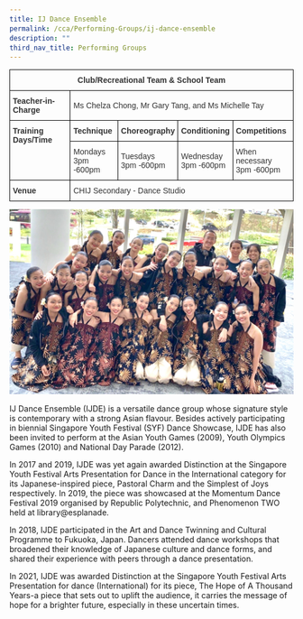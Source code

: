 ```yaml
---
title: IJ Dance Ensemble
permalink: /cca/Performing-Groups/ij-dance-ensemble
description: ""
third_nav_title: Performing Groups
---
```

<style type="text/css">
.tg  {border-collapse:collapse;border-spacing:0;}
.tg td{border-color:black;border-style:solid;border-width:1px;font-family:Arial, sans-serif;font-size:14px;
  overflow:hidden;padding:10px 5px;word-break:normal;}
.tg th{border-color:black;border-style:solid;border-width:1px;font-family:Arial, sans-serif;font-size:14px;
  font-weight:normal;overflow:hidden;padding:10px 5px;word-break:normal;}
.tg .tg-pvk6{color:#333;text-align:left;vertical-align:middle}
.tg .tg-7n5n{color:#333;font-weight:bold;text-align:center;vertical-align:top}
.tg .tg-osjb{color:#333;font-weight:bold;text-align:left;vertical-align:top}
</style>
<table class="tg">
<thead>
  <tr>
    <th class="tg-7n5n" colspan="5">Club/Recreational Team &amp; School Team</th>
  </tr>
</thead>
<tbody>
  <tr>
    <td class="tg-osjb">Teacher-in-Charge<br></td>
    <td class="tg-pvk6" colspan="4"><span style="color:inherit;background-color:transparent">Ms Chelza Chong, Mr Gary Tang, and Ms Michelle Tay</span></td>
  </tr>
  <tr>
    <td class="tg-osjb" rowspan="2">Training Days/Time<br></td>
    <td class="tg-osjb">Technique<br></td>
    <td class="tg-osjb">Choreography<br></td>
    <td class="tg-osjb">Conditioning<br></td>
    <td class="tg-osjb">Competitions<br></td>
  </tr>
  <tr>
    <td class="tg-pvk6"><span style="color:inherit;background-color:transparent">Mondays</span><br><span style="color:inherit;background-color:transparent">3pm -600pm</span></td>
    <td class="tg-pvk6"><span style="color:inherit;background-color:transparent">Tuesdays</span><br><span style="color:inherit;background-color:transparent">3pm -600pm</span></td>
    <td class="tg-pvk6"><span style="color:inherit;background-color:transparent">Wednesday</span><br><span style="color:inherit;background-color:transparent">3pm -600pm</span></td>
    <td class="tg-pvk6"><span style="color:inherit;background-color:transparent">When necessary</span><br><span style="color:inherit;background-color:transparent">3pm -600pm</span></td>
  </tr>
  <tr>
    <td class="tg-osjb">Venue</td>
    <td class="tg-pvk6" colspan="4"><span style="color:inherit;background-color:transparent">CHIJ Secondary - Dance Studio</span></td>
  </tr>
</tbody>
</table>

![](/images/Dance%20Ensemble%203.jpg)

IJ Dance Ensemble (IJDE) is a versatile dance group whose signature style is contemporary with a strong Asian flavour. Besides actively participating in biennial Singapore Youth Festival (SYF) Dance Showcase, IJDE has also been invited to perform at the Asian Youth Games (2009), Youth Olympics Games (2010) and National Day Parade (2012).

  

In 2017 and 2019, IJDE was yet again awarded Distinction at the Singapore Youth Festival Arts Presentation for Dance in the International category for its Japanese-inspired piece, Pastoral Charm and the Simplest of Joys respectively. In 2019, the piece was showcased at the Momentum Dance Festival 2019 organised by Republic Polytechnic, and Phenomenon TWO held at library@esplanade.  

  

In 2018, IJDE participated in the Art and Dance Twinning and Cultural Programme to Fukuoka, Japan. Dancers attended dance workshops that broadened their knowledge of Japanese culture and dance forms, and shared their experience with peers through a dance presentation. 

  

In 2021, IJDE was awarded Distinction at the Singapore Youth Festival Arts Presentation for dance (International) for its piece, The Hope of A Thousand Years-a piece that sets out to uplift the audience, it carries the message of hope for a brighter future, especially in these uncertain times.